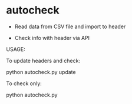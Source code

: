 # autocheck

- Read data from CSV file and import to header

- Check info with header via API

USAGE:

To update headers and check:

python autocheck.py update

To check only:

python autocheck.py
